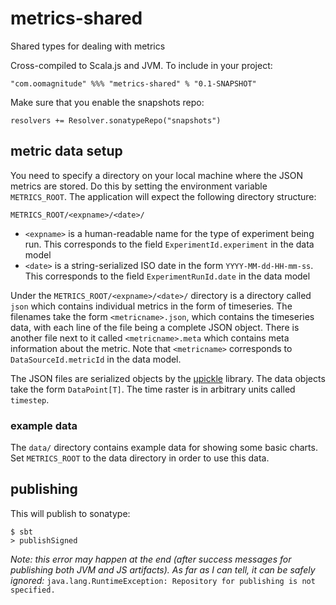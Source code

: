 # metrics-shared
Shared types for dealing with metrics

Cross-compiled to Scala.js and JVM.
To include in your project:

```
"com.oomagnitude" %%% "metrics-shared" % "0.1-SNAPSHOT"
```

Make sure that you enable the snapshots repo:

```
resolvers += Resolver.sonatypeRepo("snapshots")
```

## metric data setup

You need to specify a directory on your local machine where the JSON metrics are stored. Do this
by setting the environment variable `METRICS_ROOT`. The application will expect the following directory structure:

```
METRICS_ROOT/<expname>/<date>/
```

- `<expname>` is a human-readable name for the type of experiment being run. This corresponds to the field `ExperimentId.experiment` in the data model
- `<date>` is a string-serialized ISO date in the form `YYYY-MM-dd-HH-mm-ss`. This corresponds to the field `ExperimentRunId.date` in the data model

Under the `METRICS_ROOT/<expname>/<date>/` directory is a directory called `json` which contains individual metrics
in the form of timeseries. The filenames take the form `<metricname>.json`, which contains the timeseries data,
with each line of the file being a complete JSON object. There is another file next to it called `<metricname>.meta`
which contains meta information about the metric. Note that `<metricname>` corresponds to `DataSourceId.metricId` in the data model.

The JSON files are serialized objects by the [µpickle](https://github.com/lihaoyi/upickle) library. The data 
objects take the form `DataPoint[T]`. The time raster is in arbitrary units called `timestep`.

### example data

The `data/` directory contains example data for showing some basic charts. Set `METRICS_ROOT` to the data directory in
order to use this data.

## publishing

This will publish to sonatype:

```
$ sbt 
> publishSigned
```

_Note: this error may happen at the end (after success messages for publishing both JVM and JS artifacts). As far as I 
can tell, it can be safely ignored:_ `java.lang.RuntimeException: Repository for publishing is not specified.`
